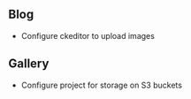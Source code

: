 ## Blog

<!-- - Authentication and Author Permissions -->
<!-- - Blog post view -->
<!-- - Author profile - update view -->
<!-- - Author posts list view -->
<!-- - Create blog post
- Update blog post
- Delete blog post -->
- Configure ckeditor to upload images


## Gallery
- Configure project for storage on S3 buckets